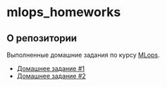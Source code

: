 # mlops_homeworks

## О репозитории

Выполненные домашние задания по курсу [MLops](https://otus.ru/lessons/ml-bigdata/).

* [Домашнее задание #1](hw1)
* [Домашнее задание #2](hw2)
